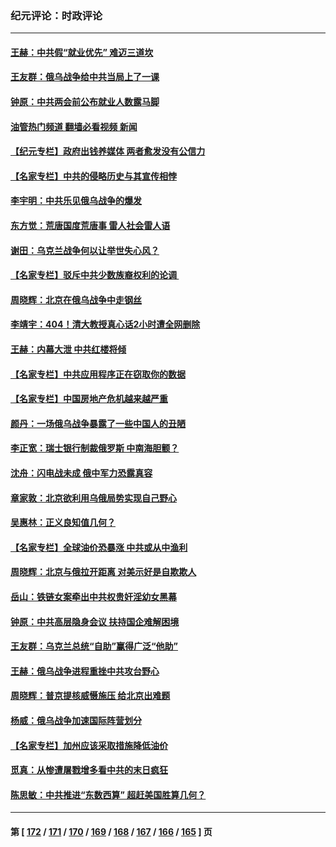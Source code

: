 ### 纪元评论：时政评论
---
#### [王赫：中共假“就业优先” 难迈三道坎](../../pages/nsc1025/n13622473.md?03050330) 
#### [王友群：俄乌战争给中共当局上了一课](../../pages/nsc1025/n13620391.md?03050330) 
#### [钟原：中共两会前公布就业人数露马脚](../../pages/nsc1025/n13620466.md?03050330) 
#### [油管热门频道 翻墙必看视频 新闻](ok?03050330)
#### [【纪元专栏】政府出钱养媒体 两者愈发没有公信力](../../pages/nsc1025/n13620356.md?03050330) 
#### [【名家专栏】中共的侵略历史与其宣传相悖](../../pages/nsc1025/n13619520.md?03050330) 
#### [李宇明：中共乐见俄乌战争的爆发](../../pages/nsc1025/n13620078.md?03050330) 
#### [东方觉：荒唐国度荒唐事 雷人社会雷人语](../../pages/nsc1025/n13619915.md?03050330) 
#### [谢田：乌克兰战争何以让举世失心风？](../../pages/nsc1025/n13619873.md?03050330) 
#### [【名家专栏】驳斥中共少数族裔权利的论调 ](../../pages/nsc1025/n13619490.md?03050330) 
#### [周晓辉：北京在俄乌战争中走钢丝](../../pages/nsc1025/n13618879.md?03050330) 
#### [李靖宇：404！清大教授真心话2小时遭全网删除](../../pages/nsc1025/n13618715.md?03050330) 
#### [王赫：内幕大泄 中共红楼将倾](../../pages/nsc1025/n13617848.md?03050330) 
#### [【名家专栏】中共应用程序正在窃取你的数据](../../pages/nsc1025/n13613981.md?03050330) 
#### [【名家专栏】中国房地产危机越来越严重](../../pages/nsc1025/n13616602.md?03050330) 
#### [颜丹：一场俄乌战争暴露了一些中国人的丑陋](../../pages/nsc1025/n13616676.md?03050330) 
#### [李正宽：瑞士银行制裁俄罗斯 中南海胆颤？](../../pages/nsc1025/n13615858.md?03050330) 
#### [沈舟：闪电战未成 俄中军力恐露真容](../../pages/nsc1025/n13615571.md?03050330) 
#### [章家敦：北京欲利用乌俄局势实现自己野心](../../pages/nsc1025/n13615057.md?03050330) 
#### [吴惠林：正义良知值几何？](../../pages/nsc1025/n13614308.md?03050330) 
#### [【名家专栏】全球油价恐暴涨 中共或从中渔利](../../pages/nsc1025/n13613959.md?03050330) 
#### [周晓辉：北京与俄拉开距离 对美示好是自欺欺人](../../pages/nsc1025/n13613807.md?03050330) 
#### [岳山：铁链女案牵出中共权贵奸淫幼女黑幕](../../pages/nsc1025/n13612939.md?03050330) 
#### [钟原：中共高层隐身会议 扶持国企难解困境](../../pages/nsc1025/n13612792.md?03050330) 
#### [王友群：乌克兰总统“自助”赢得广泛“他助”](../../pages/nsc1025/n13612495.md?03050330) 
#### [王赫：俄乌战争进程重挫中共攻台野心](../../pages/nsc1025/n13612241.md?03050330) 
#### [周晓辉：普京提核威慑施压 给北京出难题](../../pages/nsc1025/n13612126.md?03050330) 
#### [杨威：俄乌战争加速国际阵营划分](../../pages/nsc1025/n13612286.md?03050330) 
#### [【名家专栏】加州应该采取措施降低油价](../../pages/nsc1025/n13611457.md?03050330) 
#### [觅真：从惨遭屠戮增多看中共的末日疯狂](../../pages/nsc1025/n13611188.md?03050330) 
#### [陈思敏：中共推进“东数西算” 超赶美国胜算几何？](../../pages/nsc1025/n13611087.md?03050330) 

---
#### 第 [ [172](./172.md?03050330) / [171](./171.md?03050330) / [170](./170.md?03050330) / [169](./169.md?03050330) / [168](./168.md?03050330) / [167](./167.md?03050330) / [166](./166.md?03050330) / [165](./165.md?03050330) ] 页
